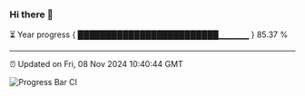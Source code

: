 ### Hi there 👋

⏳ Year progress { █████████████████████████▁▁▁▁▁ } 85.37 %

---

⏰ Updated on Fri, 08 Nov 2024 10:40:44 GMT

![Progress Bar CI](https://github.com/IshwaranRudhara/GIT-ACTION/workflows/Progress%20Bar%20CI/badge.svg)
